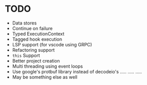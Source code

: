 # TODO

* Data stores
* Continue on failure
* Typed ExecutionContext
* Tagged hook execution
* LSP support (for vscode using GRPC)
* Refactoring support
* `this` Support
* Better project creation
* Multi threading using event loops
* Use google's protbuf library instead of decodeio's
.....
.....
.....
* May be something else as well



